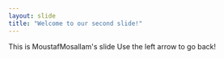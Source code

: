```yaml
---
layout: slide
title: "Welcome to our second slide!"
---
```

This is MoustafMosallam's slide
Use the left arrow to go back!